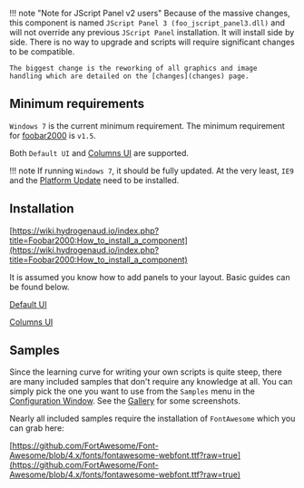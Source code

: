 !!! note "Note for JScript Panel v2 users"
	Because of the massive changes, this component is named
	`JScript Panel 3 (foo_jscript_panel3.dll)` and will
	not override any previous `JScript Panel` installation. It
	will install side by side. There is no way to upgrade
	and scripts will require significant changes to be
	compatible.

	The biggest change is the reworking of all graphics and image
	handling which are detailed on the [changes](changes) page.

## Minimum requirements

`Windows 7` is the current minimum requirement. The minimum requirement
for [foobar2000](https://foobar2000.org) is `v1.5`.

Both `Default UI` and [Columns UI](https://yuo.be/columns-ui) are supported.

!!! note
	If running `Windows 7`, it should be fully updated. At the very least, `IE9`
	and the [Platform Update](https://www.microsoft.com/en-us/download/details.aspx?id=36805) need to be installed.

## Installation

[https://wiki.hydrogenaud.io/index.php?title=Foobar2000:How_to_install_a_component](https://wiki.hydrogenaud.io/index.php?title=Foobar2000:How_to_install_a_component)

It is assumed you know how to add panels to your layout. Basic guides
can be found below.

[Default UI](http://wiki.hydrogenaud.io/index.php?title=Foobar2000:Layout_Editing_Mode)

[Columns UI](https://wiki.yuo.be/columns_ui:config:layout)

## Samples

Since the learning curve for writing your own scripts is quite steep, there
are many included samples that don't require any knowledge at all. You
can simply pick the one you want to use from the `Samples` menu in
the [Configuration Window](configuration-window). See the
[Gallery](../gallery) for some screenshots.

Nearly all included samples require the installation of `FontAwesome` which
you can grab here:

[https://github.com/FortAwesome/Font-Awesome/blob/4.x/fonts/fontawesome-webfont.ttf?raw=true](https://github.com/FortAwesome/Font-Awesome/blob/4.x/fonts/fontawesome-webfont.ttf?raw=true)

